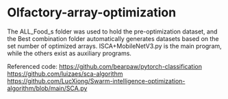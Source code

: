 # Olfactory-array-optimization
The ALL_Food_s folder was used to hold the pre-optimization dataset, and the Best combination folder automatically generates datasets based on the set number of optimized arrays.
ISCA+MobileNetV3.py is the main program, while the others exist as auxiliary programs.

Referenced code:
https://github.com/bearpaw/pytorch-classification
https://github.com/luizaes/sca-algorithm
https://github.com/LucXiong/Swarm-intelligence-optimization-algorithm/blob/main/SCA.py
